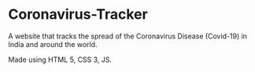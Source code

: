 # Coronavirus-Tracker
A website that tracks the spread of the Coronavirus Disease (Covid-19) in India and around the world.

Made using HTML 5, CSS 3, JS.
